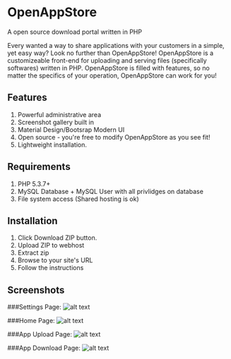 # OpenAppStore
A open source download portal written in PHP

Every wanted a way to share applications with your customers in a simple, yet easy way?
Look no further than OpenAppStore! OpenAppStore is a customizeable front-end for uploading
and serving files (specifically softwares) written in PHP. OpenAppStore is filled with features, so no matter the specifics of your operation, OpenAppStore can work for you!

## Features
1. Powerful administrative area
2. Screenshot gallery built in
3. Material Design/Bootsrap Modern UI
4. Open source - you're free to modify OpenAppStore as you see fit!
5. Lightweight installation.

## Requirements
1. PHP 5.3.7+
2. MySQL Database + MySQL User with all privlidges on database
3. File system access (Shared hosting is ok)

## Installation
1. Click Download ZIP button.
2. Upload ZIP to webhost
3. Extract zip 
4. Browse to your site's URL
5. Follow the instructions

## Screenshots
###Settings Page: 
![alt text](http://i.imgur.com/CJ5Yfyf.png "Screenshot #1")

###Home Page:
![alt text](http://i.imgur.com/ZI1Pnag.png "Screenshot #2")

###App Upload Page:
![alt text](http://i.imgur.com/BrBjTwh.png "Screenshot #3")

###App Download Page:
![alt text](http://i.imgur.com/YQ0D68W.png "Screenshot #4")
